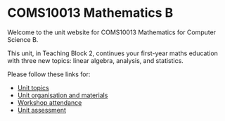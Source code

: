 # COMS10013 Mathematics B

Welcome to the unit website for COMS10013 Mathematics for Computer Science B.

This unit, in Teaching Block 2, continues your first-year maths education with three new topics: linear algebra, analysis, and statistics.

Please follow these links for:

  * [Unit topics](topics.html)
  * [Unit organisation and materials](materials.html)
  * [Workshop attendance](workshops.html)
  * [Unit assessment](assessment.html)
  
